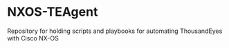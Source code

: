 # NXOS-TEAgent
Repository for holding scripts and playbooks for automating ThousandEyes with Cisco NX-OS
